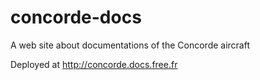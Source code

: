 # concorde-docs
A web site about documentations of the Concorde aircraft

Deployed at http://concorde.docs.free.fr
